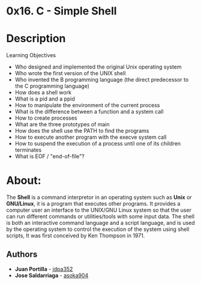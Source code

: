 # 0x16. C - Simple Shell

# Description

Learning Objectives
* Who designed and implemented the original Unix operating system
* Who wrote the first version of the UNIX shell
* Who invented the B programming language (the direct predecessor to the C programming language)
* How does a shell work
* What is a pid and a ppid
* How to manipulate the environment of the current process
* What is the difference between a function and a system call
* How to create processes
* What are the three prototypes of main
* How does the shell use the PATH to find the programs
* How to execute another program with the execve system call
* How to suspend the execution of a process until one of its children terminates
* What is EOF / "end-of-file"?

# About:

The **Shell** is a command interpretor in an operating system such as **Unix** or **GNU/Linux**, it is a program that executes other programs. It provides a computer user an interface to the UNIX/GNU Linux system so that the user can run different commands or utilities/tools with some input data.
The shell is both an interactive command language and a script language, and is used by the operating system to control the execution of the system using shell scripts, It was first conceived by Ken Thompson in 1971.

## Authors
* **Juan Portilla** - [jdpa352](https://github.com/Jdpa357)
* **Jose Saldarriaga** - [asoka904](https://github.com/asoka904)